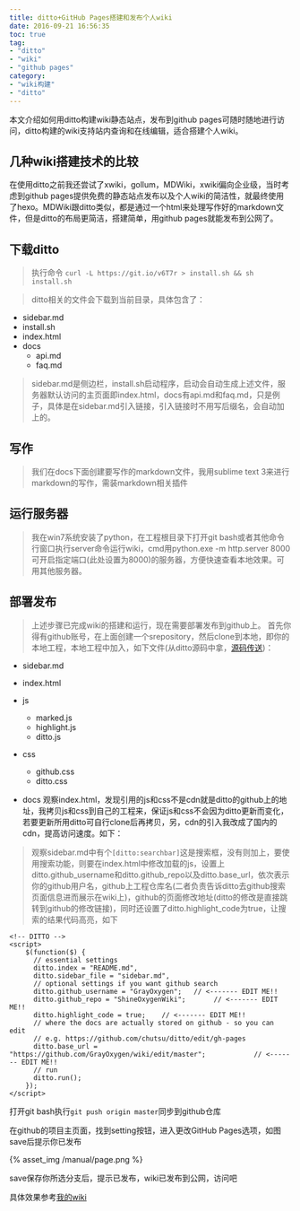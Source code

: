 ```yaml
---
title: ditto+GitHub Pages搭建和发布个人wiki
date: 2016-09-21 16:56:35
toc: true
tag: 
- "ditto"
- "wiki"
- "github pages"
category: 
- "wiki构建"
- "ditto"
---
```

本文介绍如何用ditto构建wiki静态站点，发布到github pages可随时随地进行访问，ditto构建的wiki支持站内查询和在线编辑，适合搭建个人wiki。

## 几种wiki搭建技术的比较
在使用ditto之前我还尝试了xwiki，gollum，MDWiki，xwiki偏向企业级，当时考虑到github pages提供免费的静态站点发布以及个人wiki的简洁性，就最终使用了hexo。MDWiki跟ditto类似，都是通过一个html来处理写作好的markdown文件，但是ditto的布局更简洁，搭建简单，用github pages就能发布到公网了。

## 下载ditto 
>执行命令 `curl -L https://git.io/v6T7r > install.sh && sh install.sh` 

>ditto相关的文件会下载到当前目录，具体包含了：
- sidebar.md
- install.sh
- index.html
- docs
  - api.md
  - faq.md

>sidebar.md是侧边栏，install.sh启动程序，启动会自动生成上述文件，服务器默认访问的主页面即index.html，docs有api.md和faq.md，只是例子，具体是在sidebar.md引入链接，[]()引入链接时不用写后缀名，会自动加上的。

## 写作
>我们在docs下面创建要写作的markdown文件，我用sublime text 3来进行markdown的写作，需装markdown相关插件

## 运行服务器
>我在win7系统安装了python，在工程根目录下打开git bash或者其他命令行窗口执行server命令运行wiki，cmd用python.exe -m  http.server 8000可开启指定端口(此处设置为8000)的服务器，方便快速查看本地效果。可用其他服务器。

## 部署发布
>上述步骤已完成wiki的搭建和运行，现在需要部署发布到github上。
首先你得有github账号，在上面创建一个srepository，然后clone到本地，即你的本地工程，本地工程中加入，如下文件(从ditto源码中拿，[源码传送](https://github.com/chutsu/ditto/))：
- sidebar.md
- index.html
- js
  - marked.js
  - highlight.js
  - ditto.js 
- css
  - github.css
  - ditto.css
- docs
观察index.html，发现引用的js和css不是cdn就是ditto的github上的地址，我拷贝js和css到自己的工程来，保证js和css不会因为ditto更新而变化，若要更新所用ditto可自行clone后再拷贝，另，cdn的引入我改成了国内的cdn，提高访问速度。如下：

    <!-- JQUERY -->
    <script src="//cdn.bootcss.com/jquery/1.11.0/jquery.min.js"></script>
    <script src="//cdn.bootcss.com/jqueryui/1.10.4/jquery-ui.min.js"></script>
     <!-- MARKED -->
    <script src="js/marked.js"></script>
    <!-- HIGHLIGHT.JS -->
    <link rel="stylesheet" href="css/github.css">
    <script src="js/highlight.js"></script>
      <script type="text/javascript"
      src="https://cdn.mathjax.org/mathjax/latest/MathJax.js?config=TeX-AMS_HTML">
    </script>
    <!-- DITTO CSS -->
    <link rel="stylesheet" href="css/ditto.css">
    <script src="js/ditto.js"></script>

>观察sidebar.md中有个```[ditto:searchbar]```这是搜索框，没有则加上，要使用搜索功能，则要在index.html中修改加载的js，设置上ditto.github_username和ditto.github_repo以及ditto.base_url，依次表示你的github用户名，github上工程仓库名(二者负责告诉ditto去github搜索页面信息进而展示在wiki上)，github的页面修改地址(ditto的修改是直接跳转到github的修改链接)，同时还设置了ditto.highlight_code为true，让搜索的结果代码高亮，如下

    <!-- DITTO -->
    <script>
        $(function($) {
          // essential settings
          ditto.index = "README.md",
          ditto.sidebar_file = "sidebar.md",
          // optional settings if you want github search
          ditto.github_username = "GrayOxygen";   // <------- EDIT ME!!
          ditto.github_repo = "ShineOxygenWiki";       // <------- EDIT ME!!
          ditto.highlight_code = true;    // <------- EDIT ME!!
          // where the docs are actually stored on github - so you can edit
          // e.g. https://github.com/chutsu/ditto/edit/gh-pages
          ditto.base_url = "https://github.com/GrayOxygen/wiki/edit/master";            // <------- EDIT ME!!
          // run
          ditto.run();
        });
    </script>

打开git bash执行```git push origin master```同步到github仓库

在github的项目主页面，找到setting按钮，进入更改GitHub Pages选项，如图save后提示你已发布

<!-- ![](images/manual/page.png) -->

{% asset_img /manual/page.png %}

save保存你所选分支后，提示已发布，wiki已发布到公网，访问吧

具体效果参考[我的wiki](https://grayoxygen.github.io/ShineOxygenWiki)